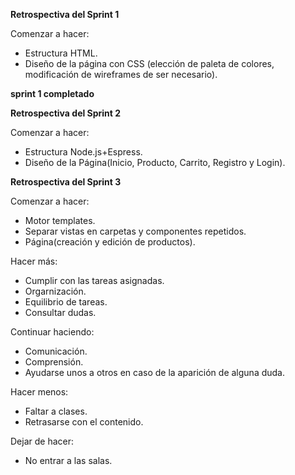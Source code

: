 **Retrospectiva del Sprint 1**

Comenzar a hacer:
- Estructura HTML.
- Diseño de la página con CSS (elección de paleta de colores, modificación de wireframes de ser necesario).

**sprint 1 completado**

**Retrospectiva del Sprint 2**

Comenzar a hacer:
- Estructura Node.js+Espress.
- Diseño de la Página(Inicio, Producto, Carrito, Registro y Login).

**Retrospectiva del Sprint 3**

Comenzar a hacer:
- Motor templates.
- Separar vistas en carpetas y componentes repetidos.
- Página(creación y edición de productos).
  
Hacer más:
- Cumplir con las tareas asignadas.
- Orgarnización.
- Equilibrio de tareas.
- Consultar dudas.

Continuar haciendo:
- Comunicación.
- Comprensión.
- Ayudarse unos a otros en caso de la aparición de alguna duda.

Hacer menos:
- Faltar a clases.
- Retrasarse con el contenido.

Dejar de hacer:
- No entrar a las salas.

